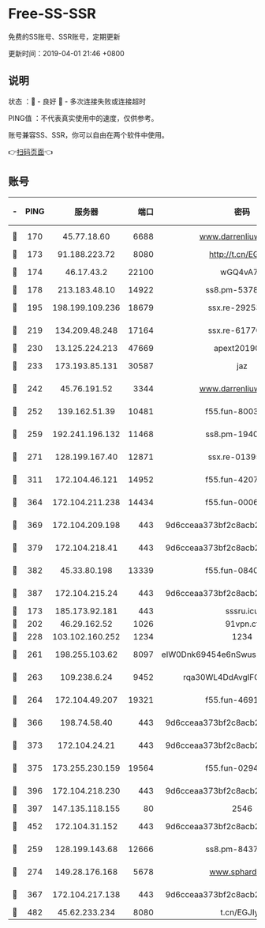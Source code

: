 # Free-SS-SSR

免费的SS账号、SSR账号，定期更新

更新时间：2019-04-01 21:46 +0800

## 说明

状态     ：🙂 - 良好 🙁 - 多次连接失败或连接超时

PING值   ：不代表真实使用中的速度，仅供参考。

账号兼容SS、SSR，你可以自由在两个软件中使用。

👉[扫码页面](https://liesauer.github.io/Free-SS-SSR/)👈

## 账号

|-|PING|服务器|端口|密码|加密方式|区域|
|:----:|:----:|:-----:|-----:|:----:|:----:|:----:|
|🙂|170|45.77.18.60|6688|www.darrenliuwei.com|aes-256-cfb|JP|
|🙂|173|91.188.223.72|8080|http://t.cn/EGJIyrl|rc4-md5|RU|
|🙂|174|46.17.43.2|22100|wGQ4vA7D|aes-256-gcm|RU|
|🙂|178|213.183.48.10|14922|ss8.pm-53780440|rc4-md5|RU|
|🙂|195|198.199.109.236|18679|ssx.re-29253059|aes-256-cfb|US|
|🙂|219|134.209.48.248|17164|ssx.re-61770990|aes-256-cfb|US|
|🙂|230|13.125.224.213|47669|apext2019001|chacha20|KR|
|🙂|233|173.193.85.131|30587|jaz|aes-256-cfb|US|
|🙂|242|45.76.191.52|3344|www.darrenliuwei.com|aes-256-cfb|AU|
|🙂|252|139.162.51.39|10481|f55.fun-80039996|aes-256-cfb|SG|
|🙂|259|192.241.196.132|11468|ss8.pm-19408003|aes-256-cfb|US|
|🙂|271|128.199.167.40|12871|ssx.re-01395180|aes-256-cfb|SG|
|🙂|311|172.104.46.121|14952|f55.fun-42074925|aes-256-cfb|SG|
|🙂|364|172.104.211.238|14434|f55.fun-00068712|aes-256-cfb|US|
|🙂|369|172.104.209.198|443|9d6cceaa373bf2c8acb22e60b6a58be6|aes-256-cfb|US|
|🙂|379|172.104.218.41|443|9d6cceaa373bf2c8acb22e60b6a58be6|aes-256-cfb|US|
|🙂|382|45.33.80.198|13339|f55.fun-08407406|aes-256-cfb|US|
|🙂|387|172.104.215.24|443|9d6cceaa373bf2c8acb22e60b6a58be6|aes-256-cfb|US|
|🙂|173|185.173.92.181|443|sssru.icu|rc4-md5|RU|
|🙂|202|46.29.162.52|1026|91vpn.cf|rc4-md5|RU|
|🙂|228|103.102.160.252|1234|1234|rc4-md5|JP|
|🙂|261|198.255.103.62|8097|eIW0Dnk69454e6nSwuspv9DmS201tQ0D|aes-256-cfb|US|
|🙂|263|109.238.6.24|9452|rqa30WL4DdAvgIFG6Fs3znzTa|aes-256-cfb|FR|
|🙂|264|172.104.49.207|19321|f55.fun-46918016|aes-256-cfb|SG|
|🙂|366|198.74.58.40|443|9d6cceaa373bf2c8acb22e60b6a58be6|aes-256-cfb|US|
|🙂|373|172.104.24.21|443|9d6cceaa373bf2c8acb22e60b6a58be6|aes-256-cfb|US|
|🙂|375|173.255.230.159|19564|f55.fun-02945742|aes-256-cfb|US|
|🙂|396|172.104.218.230|443|9d6cceaa373bf2c8acb22e60b6a58be6|aes-256-cfb|US|
|🙂|397|147.135.118.155|80|2546|chacha20|US|
|🙂|452|172.104.31.152|443|9d6cceaa373bf2c8acb22e60b6a58be6|aes-256-cfb|US|
|🙁|259|128.199.143.68|12666|ss8.pm-84377090|aes-256-cfb|SG|
|🙁|274|149.28.176.168|5678|www.sphard.com|aes-256-cfb|SG|
|🙁|367|172.104.217.138|443|9d6cceaa373bf2c8acb22e60b6a58be6|aes-256-cfb|US|
|🙁|482|45.62.233.234|8080|t.cn/EGJIyrl|rc4-md5|CA|
